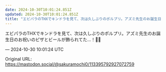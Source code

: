 ```yaml
---
date: 2024-10-30T10:01:24.851Z
updated: 2024-10-30T10:01:24.851Z
title: "エビパラのTHXでキンドラを見て、次は久しぶりのポルプリ。アズミ先生のお誕生日の[...]"
---
```


<p>エビパラのTHXでキンドラを見て、次は久しぶりのポルプリ。アズミ先生のお誕生日のお祝いのピザとビールが飾られてた…！🍕🍻</p>

&mdash; 2024-10-30 10:01:24 UTC

Original URL: https://mastodon.social/@sakuramochi0/113395792927072759
